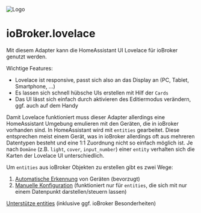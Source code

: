 ![Logo](../../admin/lovelace.png)
# ioBroker.lovelace

Mit diesem Adapter kann die HomeAssistant UI Lovelace für ioBroker genutzt werden.

Wichtige Features:
* Lovelace ist responsive, passt sich also an das Display an (PC, Tablet, Smartphone, ...)
* Es lassen sich schnell hübsche UIs erstellen mit Hilf der `Cards`
* Das UI lässt sich einfach durch aktivieren des Editiermodus verändern, ggf. auch auf dem Handy

Damit Lovelace funktioniert muss dieser Adapter allerdings eine HomeAssistant Umgebung emulieren mit den Geräten, 
die in ioBroker vorhanden sind. In HomeAssistant wird mit `entities` gearbeitet. Diese entsprechen meist einem Gerät,
was in ioBroker allerdings oft aus mehreren Datentypen besteht und eine 1:1 Zuordnung nicht so einfach möglich ist. 
Je nach `Domäne` (z.B. `light`, `cover`, `input_number`) einer `entity` verhalten sich die Karten der Lovelace UI unterschiedlich.   

Um `entities` aus ioBroker Objekten zu erstellen gibt es zwei Wege:
1. [Automatische Erkennung](automatic_entities.md) von Geräten (bevorzugt)
2. [Manuelle Konfiguration](manual_entities.md) (funktioniert nur für `entities`, die sich mit nur einem Datenpunkt darstellen/steuern lassen)

[Unterstütze entities](supported_entities.md) (inklusive ggf. ioBroker Besonderheiten) 
